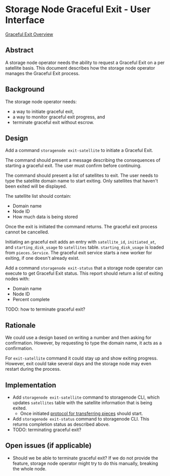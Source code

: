 # Storage Node Graceful Exit - User Interface

[Graceful Exit Overview](overview.md)

## Abstract

A storage node operator needs the ability to request a Graceful Exit on a per satellite basis.
This document describes how the storage node operator manages the Graceful Exit process.

## Background

The storage node operator needs:
- a way to initiate graceful exit, 
- a way to monitor graceful exit progress, and
- terminate graceful exit without escrow.

## Design

Add a command `storagenode exit-satellite` to initiate a Graceful Exit.

The command should present a message describing the consequences of starting a graceful exit. The user must confirm before continuing.

The command should present a list of satellites to exit. The user needs to type the satellite domain name to start exiting. Only satellites that haven't been exited will be displayed.

The satellite list should contain:
- Domain name
- Node ID
- How much data is being stored

Once the exit is initiated the command returns. The graceful exit process cannot be cancelled.

Initiating an graceful exit adds an entry with `satellite_id`, `initiated_at`, and `starting_disk_usage` to 
`satellites` table. `starting_disk_usage` is loaded from `pieces.Service`. The graceful exit service starts a new worker for exiting, if one doesn't already exist.

Add a command `storagenode exit-status` that a storage node operator can execute to get Graceful Exit status.  This report should return a list of exiting nodes with:
- Domain name
- Node ID
- Percent complete

TODO: how to terminate graceful exit?

## Rationale

We could use a design based on writing a number and then asking for confirmation. However, by requesting to type the domain name, it acts as a confirmation.

For `exit-satellite` command it could stay up and show exiting progress. However, exit could take several days and the storage node may even restart during the process.

## Implementation

- Add `storagenode exit-satellite` command to storagenode CLI, which updates `satellites` table with the satellite information that is being exited.
	- Once initiated [protocol for transferring pieces](protocol.md) should start.
- Add `storagenode exit-status` command to storagenode CLI. This returns completion status as described above.
- TODO: terminating graceful exit?

## Open issues (if applicable)

- Should we be able to terminate graceful exit? If we do not provide the feature, storage node operator might try to do this manually, breaking the whole node.
